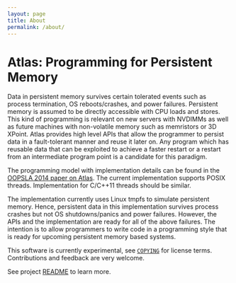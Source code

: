```yaml
---
layout: page
title: About
permalink: /about/
---
```



# Atlas: Programming for Persistent Memory

Data in persistent memory survives certain tolerated events such as
process termination, OS reboots/crashes, and power
failures. Persistent memory is assumed to be directly accessible with
CPU loads and stores. This kind of programming is relevant on new
servers with NVDIMMs as well as future machines with
non-volatile memory such as memristors or 3D XPoint. Atlas provides
high level APIs that allow the programmer to persist data in a
fault-tolerant manner and reuse it later on. Any program which has
reusable data that can be exploited to achieve a faster restart or a
restart from an intermediate program point is a candidate for this
paradigm.

The programming model with implementation details can be found in the
[OOPSLA 2014 paper on
Atlas](http://www.labs.hpe.com/people/dhruva_chakrabarti/atlas_oopsla2014.pdf).
The current implementation supports
POSIX threads. Implementation for C/C++11 threads should be similar.

The implementation currently uses Linux tmpfs to simulate persistent
memory. Hence, persistent data in this implementation survives process
crashes but not OS shutdowns/panics and power failures. However, the
APIs and the implementation are ready for all of the above
failures. The intention is to allow programmers to write code in a
programming style that is ready for upcoming persistent memory based
systems.

This software is currently experimental, see [`COPYING`](https://github.com/HewlettPackard/Atlas/blob/master/COPYING) for license
terms. Contributions and feedback are very welcome.


See project [README](https://github.com/HewlettPackard/Atlas/blob/master/README.md) to learn more.
